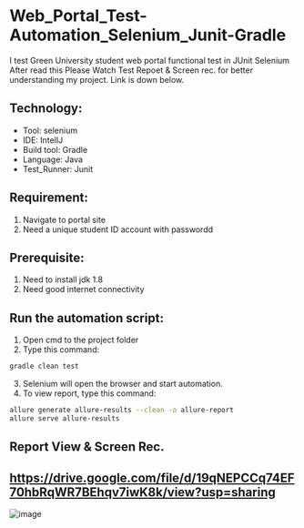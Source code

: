 # Web_Portal_Test-Automation_Selenium_Junit-Gradle

I test Green University student web portal functional test in JUnit Selenium
After read this Please Watch Test Repoet & Screen rec. for better understanding my project. Link is down below.

## Technology:
- Tool: selenium
- IDE: IntelIJ
- Build tool: Gradle
- Language: Java
- Test_Runner: Junit

## Requirement:
1. Navigate to portal site
2. Need a unique student ID account with  passwordd

## Prerequisite:
1. Need to install jdk 1.8
2. Need good internet connectivity

## Run the automation script:
1. Open cmd to the project folder
2. Type this command:

```sh
gradle clean test
```
3. Selenium will open the browser and start automation.
4. To view report, type this command:
```sh
allure generate allure-results --clean -o allure-report
allure serve allure-results
```
## Report View & Screen Rec. 
## https://drive.google.com/file/d/19qNEPCCq74EF70hbRqWR7BEhqv7iwK8k/view?usp=sharing

![image](https://user-images.githubusercontent.com/87892957/134741387-693c7fb6-bc88-492d-a23f-080049215dc6.png)

